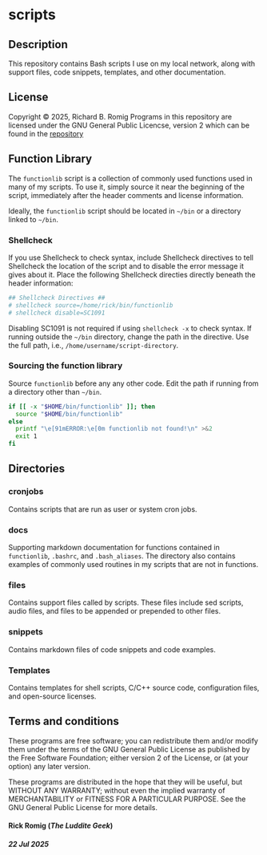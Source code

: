 # scripts

## Description

This repository contains Bash scripts I use on my local network, along with support files, code snippets, templates, and other documentation.

## License
Copyright © 2025, Richard B. Romig
Programs in this repository are licensed under the GNU General Public Licencse, version 2 which can be found in the [repository](https://github.com/RickRomig/scripts/blob/main/LICENSE)

## Function Library

The `functionlib` script is a collection of commonly used functions used in many of my scripts. To use it, simply source it near the beginning of the script, immediately after the header comments and license information.

Ideally, the `functionlib` script should be located in `~/bin` or a directory linked to `~/bin`.

### Shellcheck

If you use Shellcheck to check syntax, include Shellcheck directives to tell Shellcheck the location of the script and to disable the error message it gives about it. Place the following Shellcheck directies directly beneath the header information:
```bash
## Shellcheck Directives ##
# shellcheck source=/home/rick/bin/functionlib
# shellcheck disable=SC1091
```
Disabling SC1091 is not required if using `shellcheck -x` to check syntax.
If running outside the `~/bin` directory, change the path in the directive. Use the full path, i.e., `/home/username/script-directory`.

### Sourcing the function library

Source `functionlib` before any any other code. Edit the path if running from a directory other than `~/bin`.
```bash
if [[ -x "$HOME/bin/functionlib" ]]; then
  source "$HOME/bin/functionlib"
else
  printf "\e[91mERROR:\e[0m functionlib not found!\n" >&2
  exit 1
fi
```

## Directories

### cronjobs

Contains scripts that are run as user or system cron jobs.

### docs

Supporting markdown documentation for functions contained in `functionlib`, `.bashrc`, and `.bash_aliases`. The directory also contains examples of commonly used routines in my scripts that are not in functions.

### files

Contains support files called by scripts. These files include sed scripts, audio files, and files to be appended or prepended to other files.

### snippets

Contains markdown files of code snippets and code examples.

### Templates

Contains templates for shell scripts, C/C++ source code, configuration files, and open-source licenses.

## Terms and conditions

These programs are free software; you can redistribute them and/or modify them under the terms of the GNU General Public License as published by the Free Software Foundation; either version 2 of the License, or (at your option) any later version.

These programs are distributed in the hope that they will be useful, but WITHOUT ANY WARRANTY; without even the implied warranty of MERCHANTABILITY or FITNESS FOR A PARTICULAR PURPOSE. See the GNU General Public License for more details.

#### Rick Romig (*The Luddite Geek*)
##### 22 Jul 2025
